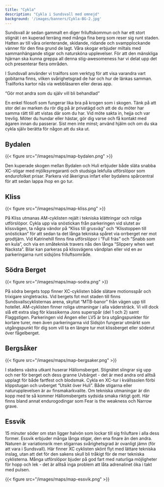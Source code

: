```yaml
---
title: "Cykla"
description: "Cykla i Sundsvall med omnejd"
background: '/images/banners/Cykla-BG-2.jpg'
---
```

Sundsvall är sedan gammalt en diger friluftskommun och har ett stort stignät i en kuperad terräng med många fina berg som
reser sig runt staden. Hatten av till våra orienterande, skidande, ridande och svampplockande vänner för den fina grund de lagt.
Våra skogar erbjuder miltals med sammanhängande stigar och natursköna upplevelser. För att den mänskliga hjärnan ska kunna greppa
all denna stig-awesomeness har vi delat upp det och presenterar flera områden.

I Sundsvall använder vi trailfors som verktyg för att visa varandra vart gobitarna finns, vilken svårighetsgrad de har och hur de
länkas samman. Trailforks kartor nås via webbläsaren eller deras app.

<q>Gör mot andra som du själv vill bli behandlad</q>

En enkel filosofi som fungerar lika bra på krogen som i skogen. Tänk på att stor del av marken du rör dig på är privatägd och att
de du möter har samma rätt till att vistas där som du har. Vid möte sakta in, hejja och var trevlig. Möter du hundar eller hästar,
gör dig varse och få kontakt med ägaren innan du passerar. Sist men inte minst; använd hjälm och om du ska cykla själv berätta för
någon att du ska ut.

## Bydalen

{{< figure src="/images/maps/map-bydalen.png" >}}

Den kuperade skogen mellan Bydalen och Huli erbjuder både släta snabba XC-stigar med mjölksyregaranti och studsiga lekfulla utförslöpor
som endurofolket prisar. Parkera vid åkerigrus infart eller bydalens spårcentral för att sedan lappa ihop en go tur.

## Kliss

{{< figure src="/images/maps/map-kliss.png" >}}

På Kliss utmanas AM-cyklisten rejält i tekniska klättringar och roliga utförslöpor. Cykla upp via snöstickan från parkeringen vid slutet av
klissvägen, ta några vändor på “Kliss till grusväg” och “Klisstoppen till snöstickan” för att sedan ta det långa tekniska spåret via orrberget ner
mot grodtjärn. Vid Katrinehill finns fina utförslöpor i “Full fräs” och “Snabb som en kula”, och via en småteknisk travers nås den långa
“Slippery when wet Nacksta”. Bilar kan parkeras på klissvägens vändplan eller vid en av parkeringarna runt sidsjöns friluftsområde.

## Södra Berget

{{< figure src="/images/maps/map-sodra.png" >}}

På södra bergets topp finner XC-cyklisten både slätare motionsspår och trixigare singletracks. Vid bergets fot mot staden till finns Sundsvallscyklisternas
arena, skyltat “MTB-banor” från vägen upp till hotellet. AM-cyklisten finner roliga utmaningar i alla vädersträck. Vi vill dock slå ett extra slag för
klassikerna Jons superspår (del 1 och 2) samt Flaggstigen. Parkeringen vid Ängen eller LV5 är bra utgångspunkter för kortare turer, men även parkeringarna
vid Sidsjön fungerar utmärkt som utgångspunkt för dig som vill ta en längre tur mot klissberget eller söderut över fågelberget.

## Bergsåker

{{< figure src="/images/maps/map-bergsaker.png" >}}

I stadens västra utkant huserar Hällomsberget. Stignätet slingrar sig upp och ner för berget och dess granne Uvbärget - det är med andra ord alltså upplagt
för både fartfest och blodsmak. Cykla en XC-tur i kvällssolen förbi klippstugan och uvberget “Utsikt över Huli”. Både stigarna eller naturupplevelsen är av
finsmakarkvalite.
Om tekniska utmaningar är din kopp med te så kommer Hällomsbergets sydsida smaka riktigt gott.
Här finns bland annat endurogodingar som Fear is the weakness och Narrow grave.


## Essvik

15 minuter söder om stan ligger halvön som lockar till sig friluftare i alla dess former. Essvik erbjuder många långa stigar, den ena finare än den andra.
Naturen är variationsrik men stigarnas svårighetsgrad är ovanligt jämn (för att vara i Sundsvall).
Här finner XC cyklisten skönt flyt med lättare tekniska inslag, utan att det för den sakens skull bli
tråkigt för de mer tekniska cyklisterna. Många utförslöpor bjuder på god fart med naturliga möjligheter
för hopp och lek - det är alltså inga problem att låta adrenalinet öka i takt med pulsen.

{{< figure src="/images/maps/map-essvik.png" >}}

